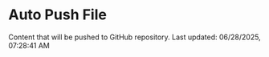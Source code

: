 # Auto Push File

Content that will be pushed to GitHub repository.
Last updated: 06/28/2025, 07:28:41 AM